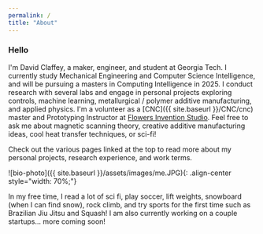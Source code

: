```yaml
---
permalink: /
title: "About"
---
```


### Hello

I'm David Claffey, a maker, engineer, and student at Georgia Tech. I currently study Mechanical Engineering and Computer Science Intelligence, and will be pursuing a masters in Computing Intelligence in 2025. I conduct research with several labs and engage in personal projects exploring controls, machine learning, metallurgical / polymer additive manufacturing, and applied physics. I'm a volunteer as a [CNC]({{ site.baseurl }}/CNC/cnc) master and Prototyping Instructor at [Flowers Invention Studio](https://inventionstudio.gatech.edu/). Feel free to ask me about magnetic scanning theory, creative additive manufacturing ideas, cool heat transfer techniques, or sci-fi!

Check out the various pages linked at the top to read more about my personal projects, research experience, and work terms.

![bio-photo]({{ site.baseurl }}/assets/images/me.JPG){: .align-center style="width: 70%;"}

In my free time, I read a lot of sci fi, play soccer, lift weights, snowboard (when I can find snow), rock climb, and try sports for the first time such as Brazilian Jiu Jitsu and Squash! I am also currently working on a couple startups... more coming soon!
